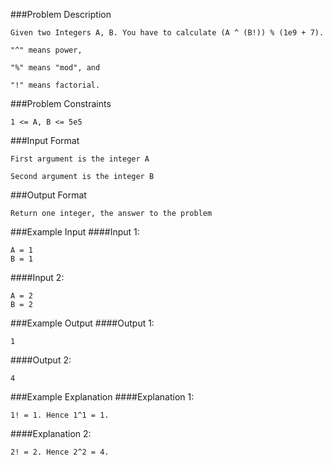 ###Problem Description
```
Given two Integers A, B. You have to calculate (A ^ (B!)) % (1e9 + 7).

"^" means power,

"%" means "mod", and

"!" means factorial.
```


###Problem Constraints
```
1 <= A, B <= 5e5
```



###Input Format
```
First argument is the integer A

Second argument is the integer B
```


###Output Format
```
Return one integer, the answer to the problem
```



###Example Input
####Input 1:

```
A = 1
B = 1
```
####Input 2:

```
A = 2
B = 2
```

###Example Output
####Output 1:

```
1
```
####Output 2:

```
4
```


###Example Explanation
####Explanation 1:

```
1! = 1. Hence 1^1 = 1.
```
####Explanation 2:

```
2! = 2. Hence 2^2 = 4.
```